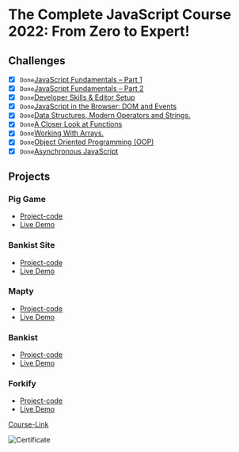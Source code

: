 # The Complete JavaScript Course 2022: From Zero to Expert!

## Challenges

- [x] ` Done `[JavaScript Fundamentals – Part 1 ](./Challenges/JavaScript%20Fundamentals%20%E2%80%93%20Part%201/)
- [x] ` Done `[JavaScript Fundamentals – Part 2](./Challenges/JavaScript%20Fundamentals%20%E2%80%93%20Part%202/)
- [x] ` Done `[Developer Skills & Editor Setup ](./Challenges/Developer%20Skills%20%26%20Editor%20Setup/)
- [x] ` Done `[JavaScript in the Browser: DOM and Events](./Challenges/JavaScript%20in%20the%20Browser%20DOM%20and%20Events/)
- [x] ` Done `[Data Structures, Modern Operators and Strings.](./Challenges/Data%20Structures%2C%20Modern%20Operators%20and%20Strings/)
- [x] ` Done `[A Closer Look at Functions](./Challenges/A%20Closer%20Look%20at%20Functions/)
- [x] ` Done `[Working With Arrays.](./Challenges/Working%20With%20Arrays/)
- [x] ` Done `[Object Oriented Programming (OOP)](<./Challenges/Object%20Oriented%20Programming%20(OOP)/>)
- [x] ` Done `[Asynchronous JavaScript](./Challenges/Asynchronous%20JavaScript/)

## Projects

### Pig Game

- [Project-code](https://github.com/HossamGamalElhelw/Pig-Game)
- [Live Demo](https://hossamgamalelhelw.github.io/Pig-Game/)

### Bankist Site

- [Project-code](https://github.com/HossamGamalElhelw/Advanced-DOM-Bankist)
- [Live Demo](https://hossamgamalelhelw.github.io/Advanced-DOM-Bankist/)

### Mapty

- [Project-code](https://github.com/HossamGamalElhelw/Mapty)
- [Live Demo](https://hossamgamalelhelw.github.io/Mapty/)

### Bankist

- [Project-code](./Projects/Bankist)
- [Live Demo]()

### Forkify

- [Project-code](./Projects/Forkify)
- [Live Demo]()


[Course-Link](https://www.udemy.com/share/101WeY3@xmnsb59iTNrN6TaIIDEDa1Q0Vg8Hb0E0ZtwumqXSbLoxRr_RBMQMvd49sEiTKVcl1w==/)<br>

![Certificate](https://www.udemy.com/certificate/UC-9746ed05-e904-4b80-9be1-59ee944c4aa7/)
